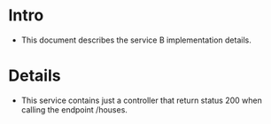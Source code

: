 # Intro
- This document describes the service B implementation details.

# Details
- This service contains just a controller that return status 200 when calling the endpoint /houses.